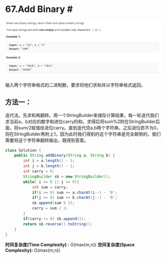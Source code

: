 # 67.Add Binary \#

![](.gitbook/assets/image%20%2860%29.png)

输入两个字符串格式的二进制数，要求将他们求和并以字符串格式返回。

## 方法一：

迭代法。先求和再翻转。用一个StringBuilder来储存计算结果，每一轮迭代我们求当前a，b对应的数字和进位carry的和。求得后将sum%2附在StringBuilder后面，将sum/2赋值给进位carry。直到迭代完a,b两个字符串。之后进位若不为0，则在StringBuilder再附上1。因为此时我们得到的这个字符串是完全颠倒的，我们需要将这个字符串翻转输出，既得到答案。

```java
class Solution {
    public String addBinary(String a, String b) {
        int i = a.length() - 1;
        int j = b.length() - 1;
        int carry = 0;
        StringBuilder sb = new StringBuilder();
        while( i >= 0 || j >= 0){
            int sum = carry;
            if(i >= 0) sum += a.charAt(i--) - '0';
            if(j >= 0) sum += b.charAt(j--) - '0';
            sb.append(sum % 2);
            carry = sum / 2;
        }
        if(carry != 0) sb.append(1);
        return sb.reverse().toString();
    }
}
```

**时间复杂度\(Time Complexity\) :** O\(max\(m,n\)\)          **空间复杂度\(Space Complexity\):** O\(max\(m,n\)\)

